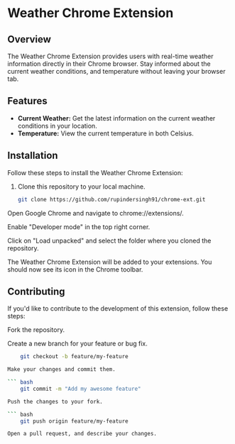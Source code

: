# Weather Chrome Extension

## Overview

The Weather Chrome Extension provides users with real-time weather information directly in their Chrome browser. Stay informed about the current weather conditions, and temperature without leaving your browser tab.

## Features

- **Current Weather:** Get the latest information on the current weather conditions in your location.
- **Temperature:** View the current temperature in both Celsius.

## Installation

Follow these steps to install the Weather Chrome Extension:

1. Clone this repository to your local machine.
   ```bash
   git clone https://github.com/rupindersingh91/chrome-ext.git


Open Google Chrome and navigate to chrome://extensions/.

Enable "Developer mode" in the top right corner.

Click on "Load unpacked" and select the folder where you cloned the repository.

The Weather Chrome Extension will be added to your extensions. You should now see its icon in the Chrome toolbar.

## Contributing

If you'd like to contribute to the development of this extension, follow these steps:

Fork the repository.

Create a new branch for your feature or bug fix.

```bash
    git checkout -b feature/my-feature

Make your changes and commit them.

``` bash
    git commit -m "Add my awesome feature"

Push the changes to your fork.

``` bash
    git push origin feature/my-feature

Open a pull request, and describe your changes.
